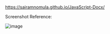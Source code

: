 https://sairamnomula.github.io/JavaScript-Docx/

Screenshot Reference:

![image](https://user-images.githubusercontent.com/78247889/120883157-416b1f00-c5f9-11eb-9be5-8dbeefca4f71.png)
